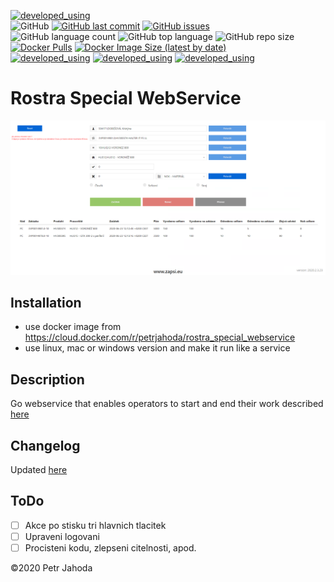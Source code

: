 [![developed_using](https://img.shields.io/badge/developed%20using-Jetbrains%20Goland-lightgrey)](https://www.jetbrains.com/go/)
<br/>
![GitHub](https://img.shields.io/github/license/petrjahoda/rostra_special_webservice)
[![GitHub last commit](https://img.shields.io/github/last-commit/petrjahoda/rostra_special_webservice)](https://github.com/petrjahoda/rostra_special_webservice/commits/master)
[![GitHub issues](https://img.shields.io/github/issues/petrjahoda/rostra_special_webservice)](https://github.com/petrjahoda/rostra_special_webservice/issues)
<br/>
![GitHub language count](https://img.shields.io/github/languages/count/petrjahoda/rostra_special_webservice)
![GitHub top language](https://img.shields.io/github/languages/top/petrjahoda/rostra_special_webservice)
![GitHub repo size](https://img.shields.io/github/repo-size/petrjahoda/rostra_special_webservice)
<br/>
[![Docker Pulls](https://img.shields.io/docker/pulls/petrjahoda/rostra_special_webservice)](https://hub.docker.com/r/petrjahoda/rostra_special_webservice)
[![Docker Image Size (latest by date)](https://img.shields.io/docker/image-size/petrjahoda/rostra_special_webservice?sort=date)](https://hub.docker.com/r/petrjahoda/rostra_special_webservice/tags)
<br/>
[![developed_using](https://img.shields.io/badge/database-MySQL-red)](https://www.mysql.com) [![developed_using](https://img.shields.io/badge/database-SQL_Server-red)](https://www.microsoft.com/en-us/sql-server) [![developed_using](https://img.shields.io/badge/runtime-Docker-red)](https://www.docker.com)


# Rostra Special WebService

![Figure 1-1](screenshot.png?raw=true)

## Installation
* use docker image from https://cloud.docker.com/r/petrjahoda/rostra_special_webservice
* use linux, mac or windows version and make it run like a service

## Description
Go webservice that enables operators to start and end their work described [here](logika.pdf)

## Changelog
Updated [here](CHANGELOG.md)

## ToDo
- [ ] Akce po stisku tri hlavnich tlacitek
- [ ] Upraveni logovani
- [ ] Procisteni kodu, zlepseni citelnosti, apod.

©2020 Petr Jahoda
